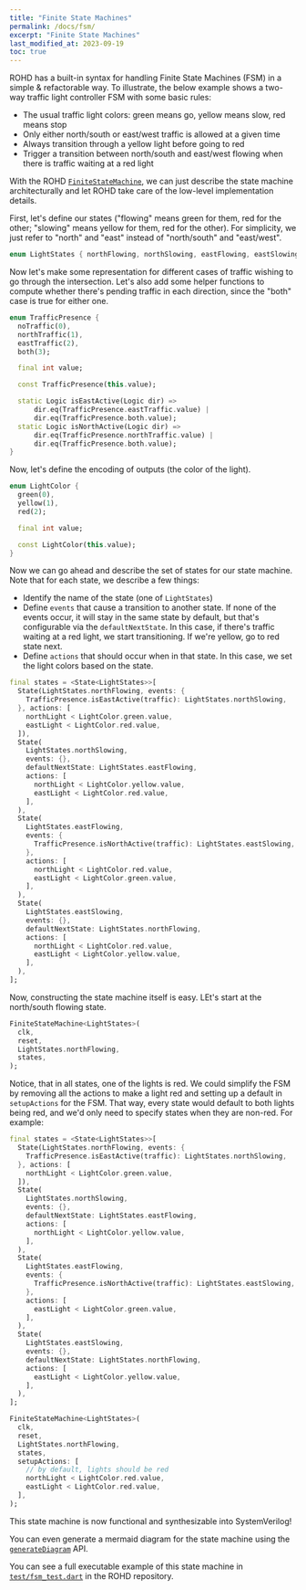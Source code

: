 ```yaml
---
title: "Finite State Machines"
permalink: /docs/fsm/
excerpt: "Finite State Machines"
last_modified_at: 2023-09-19
toc: true
---
```


ROHD has a built-in syntax for handling Finite State Machines (FSM) in a simple & refactorable way. To illustrate, the below example shows a two-way traffic light controller FSM with some basic rules:

- The usual traffic light colors: green means go, yellow means slow, red means stop
- Only either north/south or east/west traffic is allowed at a given time
- Always transition through a yellow light before going to red
- Trigger a transition between north/south and east/west flowing when there is traffic waiting at a red light

With the ROHD [`FiniteStateMachine`](https://intel.github.io/rohd/rohd/FiniteStateMachine-class.html), we can just describe the state machine architecturally and let ROHD take care of the low-level implementation details.

First, let's define our states ("flowing" means green for them, red for the other; "slowing" means yellow for them, red for the other). For simplicity, we just refer to "north" and "east" instead of "north/south" and "east/west".

```dart
enum LightStates { northFlowing, northSlowing, eastFlowing, eastSlowing }
```

Now let's make some representation for different cases of traffic wishing to go through the intersection. Let's also add some helper functions to compute whether there's pending traffic in each direction, since the "both" case is true for either one.

```dart
enum TrafficPresence {
  noTraffic(0),
  northTraffic(1),
  eastTraffic(2),
  both(3);

  final int value;

  const TrafficPresence(this.value);

  static Logic isEastActive(Logic dir) =>
      dir.eq(TrafficPresence.eastTraffic.value) |
      dir.eq(TrafficPresence.both.value);
  static Logic isNorthActive(Logic dir) =>
      dir.eq(TrafficPresence.northTraffic.value) |
      dir.eq(TrafficPresence.both.value);
}
```

Now, let's define the encoding of outputs (the color of the light).

```dart
enum LightColor {
  green(0),
  yellow(1),
  red(2);

  final int value;

  const LightColor(this.value);
}
```

Now we can go ahead and describe the set of states for our state machine. Note that for each state, we describe a few things:

- Identify the name of the state (one of `LightStates`)
- Define `events` that cause a transition to another state. If none of the events occur, it will stay in the same state by default, but that's configurable via the `defaultNextState`. In this case, if there's traffic waiting at a red light, we start transitioning. If we're yellow, go to red state next.
- Define `actions` that should occur when in that state.  In this case, we set the light colors based on the state.

```dart
final states = <State<LightStates>>[
  State(LightStates.northFlowing, events: {
    TrafficPresence.isEastActive(traffic): LightStates.northSlowing,
  }, actions: [
    northLight < LightColor.green.value,
    eastLight < LightColor.red.value,
  ]),
  State(
    LightStates.northSlowing,
    events: {},
    defaultNextState: LightStates.eastFlowing,
    actions: [
      northLight < LightColor.yellow.value,
      eastLight < LightColor.red.value,
    ],
  ),
  State(
    LightStates.eastFlowing,
    events: {
      TrafficPresence.isNorthActive(traffic): LightStates.eastSlowing,
    },
    actions: [
      northLight < LightColor.red.value,
      eastLight < LightColor.green.value,
    ],
  ),
  State(
    LightStates.eastSlowing,
    events: {},
    defaultNextState: LightStates.northFlowing,
    actions: [
      northLight < LightColor.red.value,
      eastLight < LightColor.yellow.value,
    ],
  ),
];
```

Now, constructing the state machine itself is easy.  LEt's start at the north/south flowing state.

```dart
FiniteStateMachine<LightStates>(
  clk,
  reset,
  LightStates.northFlowing,
  states,
);
```

Notice, that in all states, one of the lights is red.  We could simplify the FSM by removing all the actions to make a light red and setting up a default in `setupActions` for the FSM.  That way, every state would default to both lights being red, and we'd only need to specify states when they are non-red.  For example:

```dart
final states = <State<LightStates>>[
  State(LightStates.northFlowing, events: {
    TrafficPresence.isEastActive(traffic): LightStates.northSlowing,
  }, actions: [
    northLight < LightColor.green.value,
  ]),
  State(
    LightStates.northSlowing,
    events: {},
    defaultNextState: LightStates.eastFlowing,
    actions: [
      northLight < LightColor.yellow.value,
    ],
  ),
  State(
    LightStates.eastFlowing,
    events: {
      TrafficPresence.isNorthActive(traffic): LightStates.eastSlowing,
    },
    actions: [
      eastLight < LightColor.green.value,
    ],
  ),
  State(
    LightStates.eastSlowing,
    events: {},
    defaultNextState: LightStates.northFlowing,
    actions: [
      eastLight < LightColor.yellow.value,
    ],
  ),
];

FiniteStateMachine<LightStates>(
  clk,
  reset,
  LightStates.northFlowing,
  states,
  setupActions: [
    // by default, lights should be red
    northLight < LightColor.red.value,
    eastLight < LightColor.red.value,
  ],
);
```

This state machine is now functional and synthesizable into SystemVerilog!

You can even generate a mermaid diagram for the state machine using the [`generateDiagram`](https://intel.github.io/rohd/rohd/FiniteStateMachine/generateDiagram.html) API.

You can see a full executable example of this state machine in [`test/fsm_test.dart`](https://github.com/intel/rohd/blob/main/test/fsm_test.dart) in the ROHD repository.
